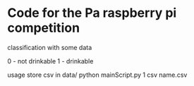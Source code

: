 # Code for the Pa raspberry pi competition
classification with some data

0 - not drinkable
1 - drinkable


usage
store csv in data/
python mainScript.py 1 csv name.csv
